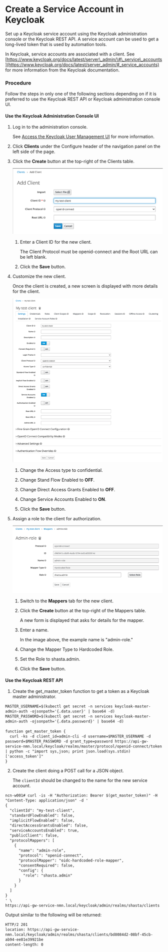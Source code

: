 # Create a Service Account in Keycloak

Set up a Keycloak service account using the Keycloak administration console or the Keycloak REST API. A service account can be used to get a long-lived token that is used by automation tools.

In Keycloak, service accounts are associated with a client. See [https://www.keycloak.org/docs/latest/server\_admin/\#\_service\_accounts](https://www.keycloak.org/docs/latest/server_admin/#_service_accounts) for more information from the Keycloak documentation.

### Procedure

Follow the steps in only one of the following sections depending on if it is preferred to use the Keycloak REST API or Keycloak administration console UI.

#### Use the Keycloak Administration Console UI

1. Log in to the administration console.

   See [Access the Keycloak User Management UI](Access_the_Keycloak_User_Management_UI.md) for more information.

2. Click **Clients** under the Configure header of the navigation panel on the left side of the page.

3. Click the **Create** button at the top-right of the Clients table.

   ![Add Client in Keycloak](../../img/operations/Add_Client_in_Keycloak.png)

   1.  Enter a Client ID for the new client.

       The Client Protocol must be openid-connect and the Root URL can be left blank.

   2.  Click the **Save** button.

4. Customize the new client.

   Once the client is created, a new screen is displayed with more details for the client.

   ![Keycloak Client Details](../../img/operations/Keycloak_Client_Details.png)

   1.  Change the Access type to confidential.

   2.  Change Stand Flow Enabled to **OFF**.

   3.  Change Direct Access Grants Enabled to **OFF**.

   4.  Change Service Accounts Enabled to **ON**.

   5.  Click the **Save** button.

5. Assign a role to the client for authorization.

   ![Keycloak Admin-role Mapper](../../img/operations/Keycloak_Admin-role_Mapper.png)

   1.  Switch to the **Mappers** tab for the new client.

   2.  Click the **Create** button at the top-right of the Mappers table.

       A new form is displayed that asks for details for the mapper.

   3.  Enter a name.

       In the image above, the example name is "admin-role."

   4.  Change the Mapper Type to Hardcoded Role.

   5.  Set the Role to shasta.admin.

   6.  Click the **Save** button.


#### Use the Keycloak REST API

1.  Create the get\_master\_token function to get a token as a Keycloak master administrator.

  ```screen
  MASTER_USERNAME=$(kubectl get secret -n services keycloak-master-admin-auth -ojsonpath='{.data.user}' | base64 -d)
  MASTER_PASSWORD=$(kubectl get secret -n services keycloak-master-admin-auth -ojsonpath='{.data.password}' | base64 -d)

  function get_master_token {
    curl -ks -d client_id=admin-cli -d username=$MASTER_USERNAME -d password=$MASTER_PASSWORD -d grant_type=password https://api-gw-service-nmn.local/keycloak/realms/master/protocol/openid-connect/token | python -c "import sys,json; print json.load(sys.stdin)['access_token']"
  }
  ```

2. Create the client doing a POST call for a JSON object.

   The `clientId` should be changed to the name for the new service account.

  ```screen
  ncn-w001# curl -is -H "Authorization: Bearer $(get_master_token)" -H "Content-Type: application/json" -d '
  {
    "clientId": "my-test-client",
    "standardFlowEnabled": false,
    "implicitFlowEnabled": false,
    "directAccessGrantsEnabled": false,
    "serviceAccountsEnabled": true,
    "publicClient": false,
    "protocolMappers": [
      {
        "name": "admin-role",
        "protocol": "openid-connect",
        "protocolMapper": "oidc-hardcoded-role-mapper",
        "consentRequired": false,
        "config": {
          "role": "shasta.admin"
        }
      }
    ]
  }
  ' \
  https://api-gw-service-nmn.local/keycloak/admin/realms/shasta/clients

  ```

  Output similar to the following will be returned:

  ```screen
  HTTP/2 201
  location: https://api-gw-service-nmn.local/keycloak/admin/realms/shasta/clients/bd8084d2-08bf-45cb-ab94-ee81e39921be
  content-length: 0
  ```

